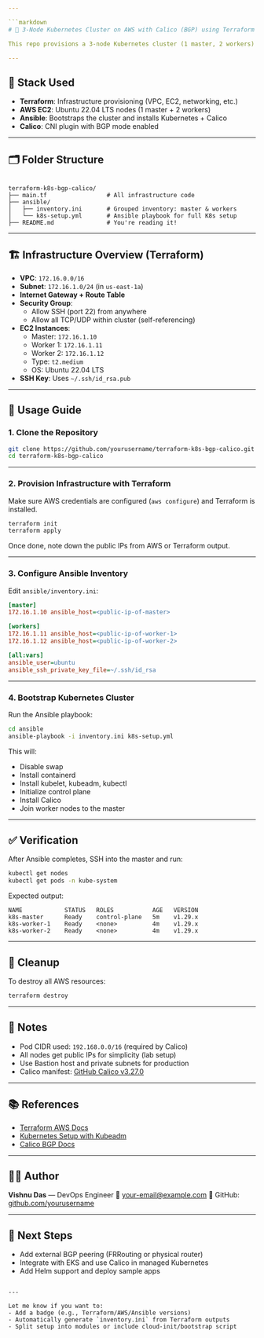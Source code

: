 ```yaml
---

```markdown
# 🚀 3-Node Kubernetes Cluster on AWS with Calico (BGP) using Terraform & Ansible

This repo provisions a 3-node Kubernetes cluster (1 master, 2 workers) on AWS in a **single availability zone** using **Terraform** and **Ansible**. The cluster uses **Calico** for networking with **BGP** enabled.

---
```


## 🔧 Stack Used

- **Terraform**: Infrastructure provisioning (VPC, EC2, networking, etc.)
- **AWS EC2**: Ubuntu 22.04 LTS nodes (1 master + 2 workers)
- **Ansible**: Bootstraps the cluster and installs Kubernetes + Calico
- **Calico**: CNI plugin with BGP mode enabled

---

## 🗂️ Folder Structure

```

terraform-k8s-bgp-calico/
├── main.tf                 # All infrastructure code
├── ansible/
│   ├── inventory.ini       # Grouped inventory: master & workers
│   └── k8s-setup.yml       # Ansible playbook for full K8s setup
├── README.md               # You're reading it!

````

---

## 🏗️ Infrastructure Overview (Terraform)

- **VPC**: `172.16.0.0/16`
- **Subnet**: `172.16.1.0/24` (in `us-east-1a`)
- **Internet Gateway + Route Table**
- **Security Group**:
  - Allow SSH (port 22) from anywhere
  - Allow all TCP/UDP within cluster (self-referencing)
- **EC2 Instances**:
  - Master: `172.16.1.10`
  - Worker 1: `172.16.1.11`
  - Worker 2: `172.16.1.12`
  - Type: `t2.medium`
  - OS: Ubuntu 22.04 LTS
- **SSH Key**: Uses `~/.ssh/id_rsa.pub`

---

## 🚀 Usage Guide

### 1. Clone the Repository

```bash
git clone https://github.com/yourusername/terraform-k8s-bgp-calico.git
cd terraform-k8s-bgp-calico
````

---

### 2. Provision Infrastructure with Terraform

Make sure AWS credentials are configured (`aws configure`) and Terraform is installed.

```bash
terraform init
terraform apply
```

Once done, note down the public IPs from AWS or Terraform output.

---

### 3. Configure Ansible Inventory

Edit `ansible/inventory.ini`:

```ini
[master]
172.16.1.10 ansible_host=<public-ip-of-master>

[workers]
172.16.1.11 ansible_host=<public-ip-of-worker-1>
172.16.1.12 ansible_host=<public-ip-of-worker-2>

[all:vars]
ansible_user=ubuntu
ansible_ssh_private_key_file=~/.ssh/id_rsa
```

---

### 4. Bootstrap Kubernetes Cluster

Run the Ansible playbook:

```bash
cd ansible
ansible-playbook -i inventory.ini k8s-setup.yml
```

This will:

* Disable swap
* Install containerd
* Install kubelet, kubeadm, kubectl
* Initialize control plane
* Install Calico
* Join worker nodes to the master

---

## ✅ Verification

After Ansible completes, SSH into the master and run:

```bash
kubectl get nodes
kubectl get pods -n kube-system
```

Expected output:

```
NAME            STATUS   ROLES           AGE   VERSION
k8s-master      Ready    control-plane   5m    v1.29.x
k8s-worker-1    Ready    <none>          4m    v1.29.x
k8s-worker-2    Ready    <none>          4m    v1.29.x
```

---

## 🧼 Cleanup

To destroy all AWS resources:

```bash
terraform destroy
```

---

## 📌 Notes

* Pod CIDR used: `192.168.0.0/16` (required by Calico)
* All nodes get public IPs for simplicity (lab setup)
* Use Bastion host and private subnets for production
* Calico manifest: [GitHub Calico v3.27.0](https://raw.githubusercontent.com/projectcalico/calico/v3.27.0/manifests/calico.yaml)

---

## 📚 References

* [Terraform AWS Docs](https://registry.terraform.io/providers/hashicorp/aws/latest/docs)
* [Kubernetes Setup with Kubeadm](https://kubernetes.io/docs/setup/production-environment/tools/kubeadm/)
* [Calico BGP Docs](https://docs.tigera.io/calico/latest/networking/bgp/bgp)

---

## 👨‍💻 Author

**Vishnu Das** — DevOps Engineer
📧 [your-email@example.com](mailto:your-email@example.com)
🔗 GitHub: [github.com/yourusername](https://github.com/yourusername)

---

## 🏁 Next Steps

* Add external BGP peering (FRRouting or physical router)
* Integrate with EKS and use Calico in managed Kubernetes
* Add Helm support and deploy sample apps

```

---

Let me know if you want to:
- Add a badge (e.g., Terraform/AWS/Ansible versions)
- Automatically generate `inventory.ini` from Terraform outputs
- Split setup into modules or include cloud-init/bootstrap script
```
